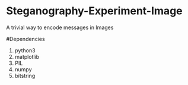 # Steganography-Experiment-Image
A trivial way to encode messages in Images

#Dependencies
1) python3
1) matplotlib
1) PIL
1) numpy
1) bitstring
